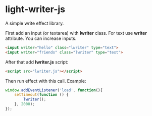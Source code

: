 # light-writer-js
A simple write effect library.

First add an input (or textarea) with <b>lwriter</b> class. For text use <b>writer</b> attribute. You can increase inputs.

```HTML
<input writer="hello" class="lwriter" type="text">
<input writer="friends" class="lwriter" type="text">
```
After that add <b>lwriter.js</b> script:

```HTML
<script src="lwriter.js"></script>
```

Then run effect with this call. Example: 

```Javascript
window.addEventListener('load', function(){
    setTimeout(function () {
        lwriter();
    }, 2000);
});

```
